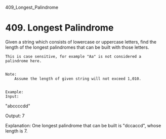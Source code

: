 409_Longest_Palindrome
# 409. Longest Palindrome

Given a string which consists of lowercase or uppercase letters, find the length of the
        longest palindromes that can be built with those letters.

    This is case sensitive, for example "Aa" is not considered a palindrome here.
    

    Note:
        Assume the length of given string will not exceed 1,010.
    

    Example: 
    Input:
"abccccdd"

Output:
7

Explanation:
One longest palindrome that can be built is "dccaccd", whose length is 7.